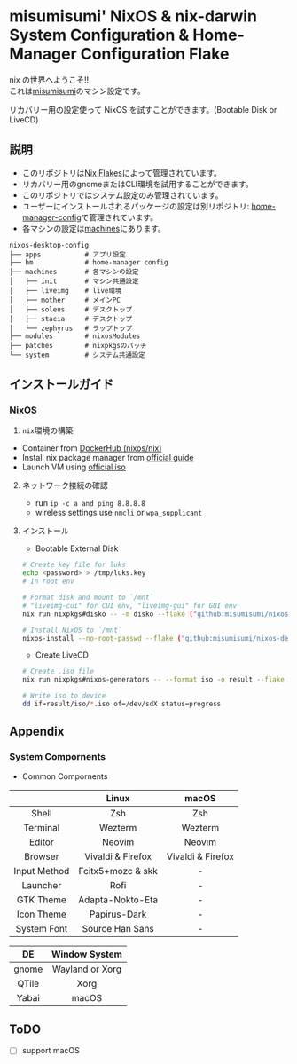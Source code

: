 # misumisumi' NixOS & nix-darwin System Configuration & Home-Manager Configuration Flake

nix の世界へようこそ!!  
これは[misumisumi](https://github.com/misumisumi)のマシン設定です。

リカバリー用の設定使って NixOS を試すことができます。(Bootable Disk or LiveCD)

## 説明

- このリポジトリは[Nix Flakes](https://nixos.wiki/wiki/Flakes)によって管理されています。
- リカバリー用のgnomeまたはCLI環境を試用することができます。
- このリポジトリではシステム設定のみ管理されています。
- ユーザーにインストールされるパッケージの設定は別リポジトリ: [home-manager-config](https://github.com/misumisumi/home-manager-config)で管理されています。
- 各マシンの設定は[machines](./machines)にあります。

```
nixos-desktop-config
├── apps           # アプリ設定
├── hm             # home-manager config
├── machines       # 各マシンの設定
│   ├── init       # マシン共通設定
│   ├── liveimg    # live環境
│   ├── mother     # メインPC
│   ├── soleus     # デスクトップ
│   ├── stacia     # デスクトップ
│   └── zephyrus   # ラップトップ
├── modules        # nixosModules
├── patches        # nixpkgsのパッチ
└── system         # システム共通設定
```

## インストールガイド

### NixOS

1. `nix`環境の構築

- Container from [DockerHub (nixos/nix)](https://hub.docker.com/r/nixos/nix/tags)
- Install nix package manager from [official guide](https://nixos.org/download)
- Launch VM using [official iso](https://nixos.org/download)

2. ネットワーク接続の確認

   - run `ip -c a and ping 8.8.8.8`
   - wireless settings use `nmcli` or `wpa_supplicant`

3. インストール

   - Bootable External Disk

   ```sh
   # Create key file for luks
   echo <password> > /tmp/luks.key
   # In root env

   # Format disk and mount to `/mnt`
   # "liveimg-cui" for CUI env, "liveimg-gui" for GUI env
   nix run nixpkgs#disko -- -m disko --flake ("github:misumisumi/nixos-desktop-config#liveimg-cui" or "github:misumisumi/nixos-desktop-config#liveimg-gui")

   # Install NixOS to `/mnt`
   nixos-install --no-root-passwd --flake ("github:misumisumi/nixos-desktop-config#liveimg-cui" or "github:misumisumi/nixos-desktop-config#liveimg-gui")
   ```

   - Create LiveCD

   ```sh
   # Create .iso file
   nix run nixpkgs#nixos-generators -- --format iso -o result --flake github:misumisumi/nixos-desktop-config#liveimg-iso

   # Write iso to device
   dd if=result/iso/*.iso of=/dev/sdX status=progress
   ```

## Appendix

### System Compornents

- Common Compornents

|              |       Linux       |       macOS       |
| :----------: | :---------------: | :---------------: |
|    Shell     |        Zsh        |        Zsh        |
|   Terminal   |      Wezterm      |      Wezterm      |
|    Editor    |      Neovim       |      Neovim       |
|   Browser    | Vivaldi & Firefox | Vivaldi & Firefox |
| Input Method | Fcitx5+mozc & skk |        \-         |
|   Launcher   |       Rofi        |        \-         |
|  GTK Theme   | Adapta-Nokto-Eta  |        \-         |
|  Icon Theme  |   Papirus-Dark    |        \-         |
| System Font  |  Source Han Sans  |        \-         |

|  DE   |  Window System  |
| :---: | :-------------: |
| gnome | Wayland or Xorg |
| QTile |      Xorg       |
| Yabai |      macOS      |

## ToDO

- [ ] support macOS
